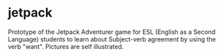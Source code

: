 # jetpack
Prototype of the Jetpack Adventurer game for ESL (English as a Second Language) students to learn about Subject-verb agreement by using the verb "want". Pictures are self illustrated.
